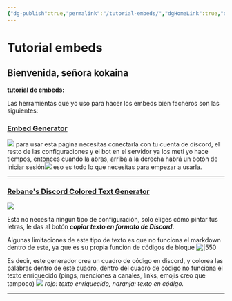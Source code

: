 ```yaml
---
{"dg-publish":true,"permalink":"/tutorial-embeds/","dgHomeLink":true,"dgPassFrontmatter":false}
---
```



# Tutorial embeds

## Bienvenida, señora kokaina

**tutorial de embeds:**

Las herramientas que yo uso para hacer los embeds bien facheros son las siguientes:

### [Embed Generator](https://message.style/)

![](https://i.imgur.com/l05YiEG.png)
para usar esta página necesitas conectarla con tu cuenta de discord, el resto de las configuraciones y el bot en el servidor ya los metí yo hace tiempos, entonces cuando la abras, arriba a la derecha habrá un botón de iniciar sesión![](https://i.imgur.com/Nd6hGSz.png)
eso es todo lo que necesitas para empezar a usarla.

---

### [Rebane's Discord Colored Text Generator](https://rebane2001.com/discord-colored-text-generator/)

![](https://i.imgur.com/RJbU1Mn.png)

Esta no necesita ningún tipo de configuración, solo eliges cómo pintar tus letras, le das al botón ***copiar texto en formato de Discord.*** 

Algunas limitaciones de este tipo de texto es que no funciona el markdown dentro de este, ya que es su propia función de códigos de bloque
![|550](https://i.imgur.com/6nFbd4e.png)

Es decir, este generador crea un cuadro de código en discord, y colorea las palabras dentro de este cuadro, dentro del cuadro de código no funciona el texto enriquecido (pings, menciones a canales, links, emojis creo que tampoco)
![](https://i.imgur.com/OU07hKp.png)
*rojo: texto enriquecido, naranja: texto en código.*

---

